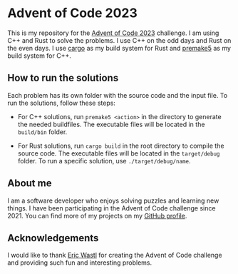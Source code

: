 # Advent of Code 2023

This is my repository for the [Advent of Code 2023](https://adventofcode.com/2023) challenge. I am using C++ and Rust to solve the problems. I use C++ on the odd days and Rust on the even days. I use [cargo](https://doc.rust-lang.org/cargo/) as my build system for Rust and [premake5](https://premake.github.io/) as my build system for C++.

## How to run the solutions

Each problem has its own folder with the source code and the input file. To run the solutions, follow these steps:

- For C++ solutions, run `premake5 <action>` in the directory to generate the needed buildfiles. The executable files will be located in the `build/bin` folder. 

- For Rust solutions, run `cargo build` in the root directory to compile the source code. The executable files will be located in the `target/debug` folder. To run a specific solution, use `./target/debug/name`.

## About me

I am a software developer who enjoys solving puzzles and learning new things. I have been participating in the Advent of Code challenge since 2021. You can find more of my projects on my [GitHub profile](https://github.com/Eshanatnight).

## Acknowledgements

I would like to thank [Eric Wastl](http://was.tl/) for creating the Advent of Code challenge and providing such fun and interesting problems.